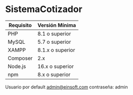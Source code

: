 # SistemaCotizador

| Requisito     | Versión Mínima   | 
|---------------|------------------|
| PHP           | 8.1 o superior   | 
| MySQL         | 5.7 o superior   | 
| XAMPP         | 8.1.x o superior | 
| Composer      | 2.x              | 
| Node.js       | 16.x o superior  | 
| npm           | 8.x o superior   | 

Usuario por default admin@einsoft.com contraseña: admin
